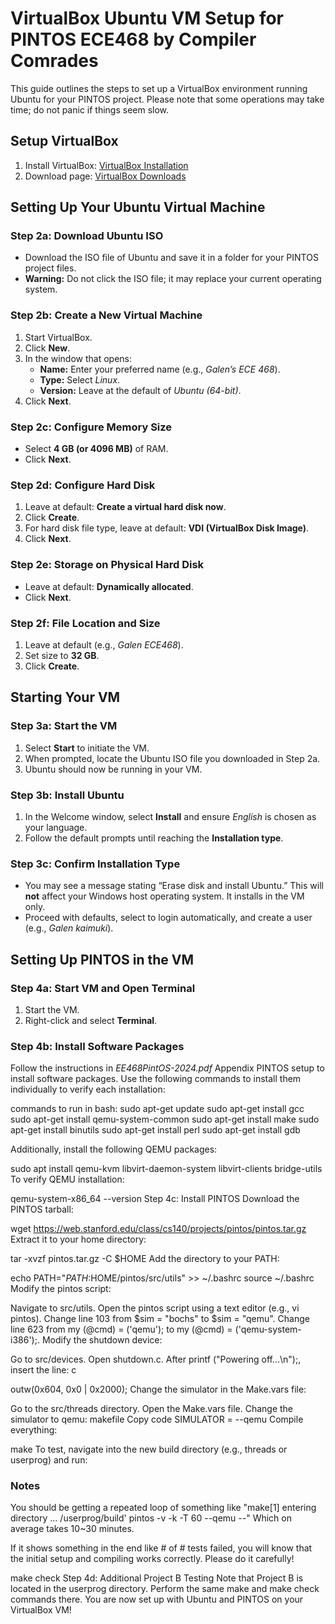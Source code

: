 # VirtualBox Ubuntu VM Setup for PINTOS ECE468 by Compiler Comrades

This guide outlines the steps to set up a VirtualBox environment running Ubuntu for your PINTOS project. Please note that some operations may take time; do not panic if things seem slow.


## Setup VirtualBox

1. Install VirtualBox: [VirtualBox Installation](https://www.virtualbox.org/)
2. Download page: [VirtualBox Downloads](https://www.virtualbox.org/wiki/Downloads)

## Setting Up Your Ubuntu Virtual Machine

### Step 2a: Download Ubuntu ISO

- Download the ISO file of Ubuntu and save it in a folder for your PINTOS project files.
- **Warning:** Do not click the ISO file; it may replace your current operating system.

### Step 2b: Create a New Virtual Machine

1. Start VirtualBox.
2. Click **New**.
3. In the window that opens:
   - **Name:** Enter your preferred name (e.g., *Galen’s ECE 468*).
   - **Type:** Select *Linux*.
   - **Version:** Leave at the default of *Ubuntu (64-bit)*.
4. Click **Next**.

### Step 2c: Configure Memory Size

- Select **4 GB (or 4096 MB)** of RAM.
- Click **Next**.

### Step 2d: Configure Hard Disk

1. Leave at default: **Create a virtual hard disk now**.
2. Click **Create**.
3. For hard disk file type, leave at default: **VDI (VirtualBox Disk Image)**.
4. Click **Next**.

### Step 2e: Storage on Physical Hard Disk

- Leave at default: **Dynamically allocated**.
- Click **Next**.

### Step 2f: File Location and Size

1. Leave at default (e.g., *Galen ECE468*).
2. Set size to **32 GB**.
3. Click **Create**.

## Starting Your VM

### Step 3a: Start the VM

1. Select **Start** to initiate the VM.
2. When prompted, locate the Ubuntu ISO file you downloaded in Step 2a.
3. Ubuntu should now be running in your VM.

### Step 3b: Install Ubuntu

1. In the Welcome window, select **Install** and ensure *English* is chosen as your language.
2. Follow the default prompts until reaching the **Installation type**.

### Step 3c: Confirm Installation Type

- You may see a message stating “Erase disk and install Ubuntu.” This will **not** affect your Windows host operating system. It installs in the VM only.
- Proceed with defaults, select to login automatically, and create a user (e.g., *Galen kaimuki*).

## Setting Up PINTOS in the VM

### Step 4a: Start VM and Open Terminal

1. Start the VM.
2. Right-click and select **Terminal**.

### Step 4b: Install Software Packages

Follow the instructions in *EE468PintOS-2024.pdf* Appendix PINTOS setup to install software packages. Use the following commands to install them individually to verify each installation:

commands to run in bash:
sudo apt-get update
sudo apt-get install gcc
sudo apt-get install qemu-system-common
sudo apt-get install make
sudo apt-get install binutils
sudo apt-get install perl
sudo apt-get install gdb

Additionally, install the following QEMU packages:

sudo apt install qemu-kvm libvirt-daemon-system libvirt-clients bridge-utils
To verify QEMU installation:

qemu-system-x86_64 --version
Step 4c: Install PINTOS
Download the PINTOS tarball:

wget https://web.stanford.edu/class/cs140/projects/pintos/pintos.tar.gz
Extract it to your home directory:

tar -xvzf pintos.tar.gz -C $HOME
Add the directory to your PATH:


echo PATH="$PATH:$HOME/pintos/src/utils" >> ~/.bashrc
source ~/.bashrc
Modify the pintos script:

Navigate to src/utils.
Open the pintos script using a text editor (e.g., vi pintos).
Change line 103 from $sim = "bochs" to $sim = "qemu".
Change line 623 from my (@cmd) = ('qemu'); to my (@cmd) = ('qemu-system-i386');.
Modify the shutdown device:

Go to src/devices.
Open shutdown.c.
After printf ("Powering off...\n");, insert the line:
c

outw(0x604, 0x0 | 0x2000);
Change the simulator in the Make.vars file:

Go to the src/threads directory.
Open the Make.vars file.
Change the simulator to qemu:
makefile
Copy code
SIMULATOR = --qemu
Compile everything:


make
To test, navigate into the new build directory (e.g., threads or userprog) and run:

### Notes
You should be getting a repeated loop of something like "make[1] entering directory ... /userprog/build'
pintos -v -k -T 60 --qemu --" Which on average takes 10~30 minutes.

If it shows something in the end like # of # tests failed, you will know that the initial setup and compiling works correctly. Please do it carefully!

make check
Step 4d: Additional Project B Testing
Note that Project B is located in the userprog directory. Perform the same make and make check commands there.
You are now set up with Ubuntu and PINTOS on your VirtualBox VM!
